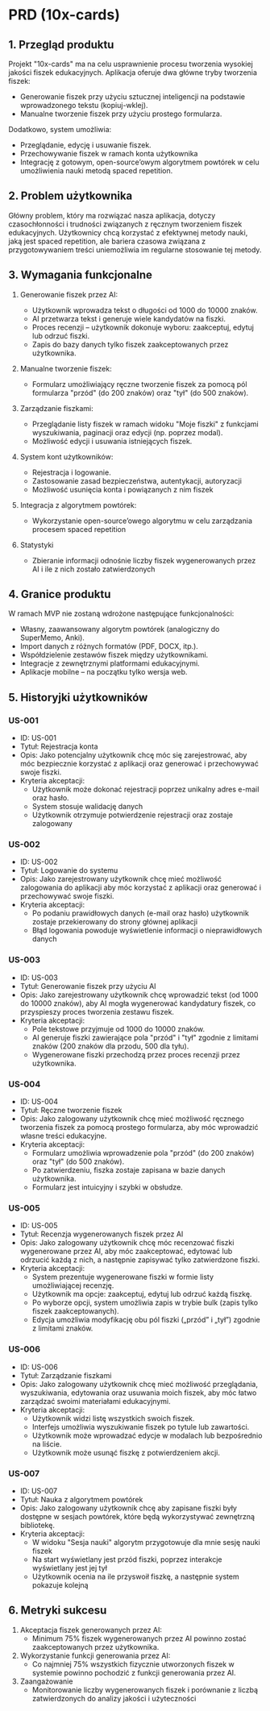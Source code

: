 # PRD (10x-cards)
## 1. Przegląd produktu
Projekt "10x-cards" ma na celu usprawnienie procesu tworzenia wysokiej jakości fiszek edukacyjnych. Aplikacja oferuje dwa główne tryby tworzenia fiszek:
- Generowanie fiszek przy użyciu sztucznej inteligencji na podstawie wprowadzonego tekstu (kopiuj-wklej).
- Manualne tworzenie fiszek przy użyciu prostego formularza.
  
Dodatkowo, system umożliwia:
- Przeglądanie, edycję i usuwanie fiszek.
- Przechowywanie fiszek w ramach konta użytkownika
- Integrację z gotowym, open-source’owym algorytmem powtórek w celu umożliwienia nauki metodą spaced repetition.

## 2. Problem użytkownika
Główny problem, który ma rozwiązać nasza aplikacja, dotyczy czasochłonności i trudności związanych z ręcznym tworzeniem fiszek edukacyjnych. Użytkownicy chcą korzystać z efektywnej metody nauki, jaką jest spaced repetition, ale bariera czasowa związana z przygotowywaniem treści uniemożliwia im regularne stosowanie tej metody.

## 3. Wymagania funkcjonalne
1. Generowanie fiszek przez AI:
   - Użytkownik wprowadza tekst o długości od 1000 do 10000 znaków.
   - AI przetwarza tekst i generuje wiele kandydatów na fiszki.
   - Proces recenzji – użytkownik dokonuje wyboru: zaakceptuj, edytuj lub odrzuć fiszki.
   - Zapis do bazy danych tylko fiszek zaakceptowanych przez użytkownika.

2. Manualne tworzenie fiszek:
   - Formularz umożliwiający ręczne tworzenie fiszek za pomocą pól formularza "przód" (do 200 znaków) oraz "tył" (do 500 znaków).

3. Zarządzanie fiszkami:
   - Przeglądanie listy fiszek w ramach widoku "Moje fiszki" z funkcjami wyszukiwania, paginacji oraz edycji (np. poprzez modal).
   - Możliwość edycji i usuwania istniejących fiszek.

4. System kont użytkowników:
   - Rejestracja i logowanie.
   - Zastosowanie zasad bezpieczeństwa, autentykacji, autoryzacji
   - Możliwość usunięcia konta i powiązanych z nim fiszek 

5. Integracja z algorytmem powtórek:
   - Wykorzystanie open-source’owego algorytmu w celu zarządzania procesem spaced repetition

6. Statystyki
   - Zbieranie informacji odnośnie liczby fiszek wygenerowanych przez AI i ile z nich zostało zatwierdzonych

## 4. Granice produktu
W ramach MVP nie zostaną wdrożone następujące funkcjonalności:
- Własny, zaawansowany algorytm powtórek (analogiczny do SuperMemo, Anki).
- Import danych z różnych formatów (PDF, DOCX, itp.).
- Współdzielenie zestawów fiszek między użytkownikami.
- Integracje z zewnętrznymi platformami edukacyjnymi.
- Aplikacje mobilne – na początku tylko wersja web.

## 5. Historyjki użytkowników

### US-001
- ID: US-001
- Tytuł: Rejestracja konta
- Opis: Jako potencjalny użytkownik chcę móc się zarejestrować, aby móc bezpiecznie korzystać z aplikacji oraz generować i przechowywać swoje fiszki.
- Kryteria akceptacji:
  - Użytkownik może dokonać rejestracji poprzez unikalny adres e-mail oraz hasło.
  - System stosuje walidację danych
  - Użytkownik otrzymuje potwierdzenie rejestracji oraz zostaje zalogowany

### US-002
- ID: US-002
- Tytuł: Logowanie do systemu
- Opis: Jako zarejestrowany użytkownik chcę mieć możliwość zalogowania do aplikacji aby móc korzystać z aplikacji oraz generować i przechowywać swoje fiszki.
- Kryteria akceptacji:
  - Po podaniu prawidłowych danych (e-mail oraz hasło) użytkownik zostaje przekierowany do strony głównej aplikacji
  - Błąd logowania powoduje wyświetlenie informacji o nieprawidłowych danych


### US-003
- ID: US-003
- Tytuł: Generowanie fiszek przy użyciu AI
- Opis: Jako zarejestrowany użytkownik chcę wprowadzić tekst (od 1000 do 10000 znaków), aby AI mogła wygenerować kandydatury fiszek, co przyspieszy proces tworzenia zestawu fiszek.
- Kryteria akceptacji:
  - Pole tekstowe przyjmuje od 1000 do 10000 znaków.
  - AI generuje fiszki zawierające pola "przód" i "tył" zgodnie z limitami znaków (200 znaków dla przodu, 500 dla tyłu).
  - Wygenerowane fiszki przechodzą przez proces recenzji przez użytkownika.

### US-004
- ID: US-004
- Tytuł: Ręczne tworzenie fiszek
- Opis: Jako zalogowany użytkownik chcę mieć możliwość ręcznego tworzenia fiszek za pomocą prostego formularza, aby móc wprowadzić własne treści edukacyjne.
- Kryteria akceptacji:
  - Formularz umożliwia wprowadzenie pola "przód" (do 200 znaków) oraz "tył" (do 500 znaków).
  - Po zatwierdzeniu, fiszka zostaje zapisana w bazie danych użytkownika.
  - Formularz jest intuicyjny i szybki w obsłudze.

### US-005
- ID: US-005
- Tytuł: Recenzja wygenerowanych fiszek przez AI
- Opis: Jako zalogowany użytkownik chcę móc recenzować fiszki wygenerowane przez AI, aby móc zaakceptować, edytować lub odrzucić każdą z nich, a następnie zapisywać tylko zatwierdzone fiszki.
- Kryteria akceptacji:
  - System prezentuje wygenerowane fiszki w formie listy umożliwiającej recenzję.
  - Użytkownik ma opcje: zaakceptuj, edytuj lub odrzuć każdą fiszkę.
  - Po wyborze opcji, system umożliwia zapis w trybie bulk (zapis tylko fiszek zaakceptowanych).
  - Edycja umożliwia modyfikację obu pól fiszki („przód” i „tył”) zgodnie z limitami znaków.

### US-006
- ID: US-006
- Tytuł: Zarządzanie fiszkami
- Opis: Jako zalogowany użytkownik chcę mieć możliwość przeglądania, wyszukiwania, edytowania oraz usuwania moich fiszek, aby móc łatwo zarządzać swoimi materiałami edukacyjnymi.
- Kryteria akceptacji:
  - Użytkownik widzi listę wszystkich swoich fiszek.
  - Interfejs umożliwia wyszukiwanie fiszek po tytule lub zawartości.
  - Użytkownik może wprowadzać edycje w modalach lub bezpośrednio na liście.
  - Użytkownik może usunąć fiszkę z potwierdzeniem akcji.

### US-007
- ID: US-007
- Tytuł: Nauka z algorytmem powtórek
- Opis: Jako zalogowany użytkownik chcę aby zapisane fiszki były dostępne w sesjach powtórek, które będą wykorzystywać zewnętrzną bibliotekę.
- Kryteria akceptacji:
  - W widoku "Sesja nauki" algorytm przygotowuje dla mnie sesję nauki fiszek
  - Na start wyświetlany jest przód fiszki, poprzez interakcje wyświetlany jest jej tył
  - Użytkownik ocenia na ile przyswoił fiszkę, a następnie system pokazuje kolejną

## 6. Metryki sukcesu
1. Akceptacja fiszek generowanych przez AI:
   - Minimum 75% fiszek wygenerowanych przez AI powinno zostać zaakceptowanych przez użytkownika.
2. Wykorzystanie funkcji generowania przez AI:
   - Co najmniej 75% wszystkich fizycznie utworzonych fiszek w systemie powinno pochodzić z funkcji generowania przez AI.
3. Zaangażowanie
   - Monitorowanie liczby wygenerowanych fiszek i porównanie z liczbą zatwierdzonych do analizy jakości i użyteczności